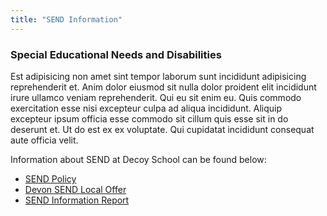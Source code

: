 ```yaml
---
title: "SEND Information"
---
```


### Special Educational Needs and Disabilities

Est adipisicing non amet sint tempor laborum sunt incididunt adipisicing reprehenderit et. Anim dolor eiusmod sit nulla dolor proident elit incididunt irure ullamco veniam reprehenderit. Qui eu sit enim eu. Quis commodo exercitation esse nisi excepteur culpa ad aliqua incididunt. Aliquip excepteur ipsum officia esse commodo sit cillum quis esse sit in do deserunt et. Ut do est ex ex voluptate. Qui cupidatat incididunt consequat aute officia velit.

Information about SEND at Decoy School can be found below:

- [SEND Policy](/uploads/SEND-Policy-2018.pdf)
- [Devon SEND Local Offer](https://new.devon.gov.uk/educationandfamilies/special-educational-needs-and-disability-send-local-offer)
- [SEND Information Report](/uploads/SEND-Information-Report-2018.pdf)
